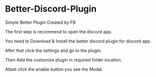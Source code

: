 # Better-Discord-Plugin
Simple Better Plugin Created by FB

The first step is recommend to open the discord app.

You need to Download & Install the better discord plugin for discord app.

After that click the settings and go to the plugin.

Then Add the customize plugin in required folder location.

Atlast click the enable button you see the Modal.
